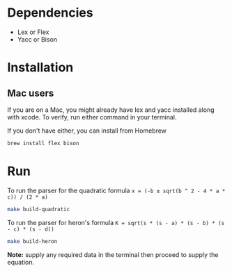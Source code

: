 # Dependencies
- Lex or Flex
- Yacc or Bison

# Installation
## Mac users
If you are on a Mac, you might already have lex and yacc installed along with xcode. To verify, run either command in your terminal. 

If you don't have either, you can install from Homebrew
```bash
brew install flex bison
```

# Run
To run the parser for the quadratic formula `x = (-b ± sqrt(b ^ 2 - 4 * a * c)) / (2 * a)`
```bash
make build-quadratic
```

To run the parser for heron's formula `K = sqrt(s * (s - a) * (s - b) * (s - c) * (s - d))`
```bash
make build-heron
```

**Note:** supply any required data in the terminal then proceed to supply the equation.

